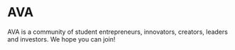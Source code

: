 # AVA
AVA is a community of student entrepreneurs, innovators, creators, leaders and investors. We hope you can join!
